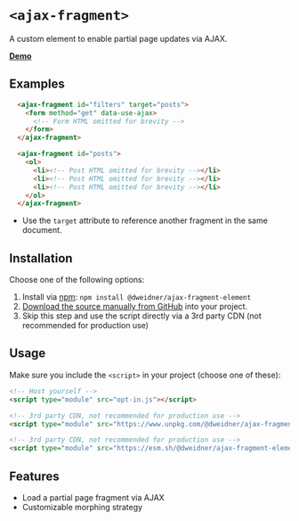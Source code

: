 # `<ajax-fragment>`

A custom element to enable partial page updates via AJAX.

**[Demo](https://dweidner.github.io/ajax-fragment-element/demo.html)**

## Examples

```html
  <ajax-fragment id="filters" target="posts">
    <form method="get" data-use-ajax>
      <!-- Form HTML omitted for brevity -->
    </form>
  </ajax-fragment>

  <ajax-fragment id="posts">
    <ol>
      <li><!-- Post HTML omitted for brevity --></li>
      <li><!-- Post HTML omitted for brevity --></li>
      <li><!-- Post HTML omitted for brevity --></li>
    </ol>
  </ajax-fragment>
```

- Use the `target` attribute to reference another fragment in the same document.

## Installation

Choose one of the following options:

1. Install via [npm](https://www.npmjs.com/package/@dweidner/ajax-fragment-element): `npm install @dweidner/ajax-fragment-element`
1. [Download the source manually from GitHub](https://github.com/dweidner/ajax-fragment-element/tags) into your project.
1. Skip this step and use the script directly via a 3rd party CDN (not recommended for production use)

## Usage

Make sure you include the `<script>` in your project (choose one of these):

```html
<!-- Host yourself -->
<script type="module" src="opt-in.js"></script>
```

```html
<!-- 3rd party CDN, not recommended for production use -->
<script type="module" src="https://www.unpkg.com/@dweidner/ajax-fragment-element@1.0.0"></script>
```

```html
<!-- 3rd party CDN, not recommended for production use -->
<script type="module" src="https://esm.sh/@dweidner/ajax-fragment-element@1.0.0"></script>
```

## Features

- Load a partial page fragment via AJAX
- Customizable morphing strategy
